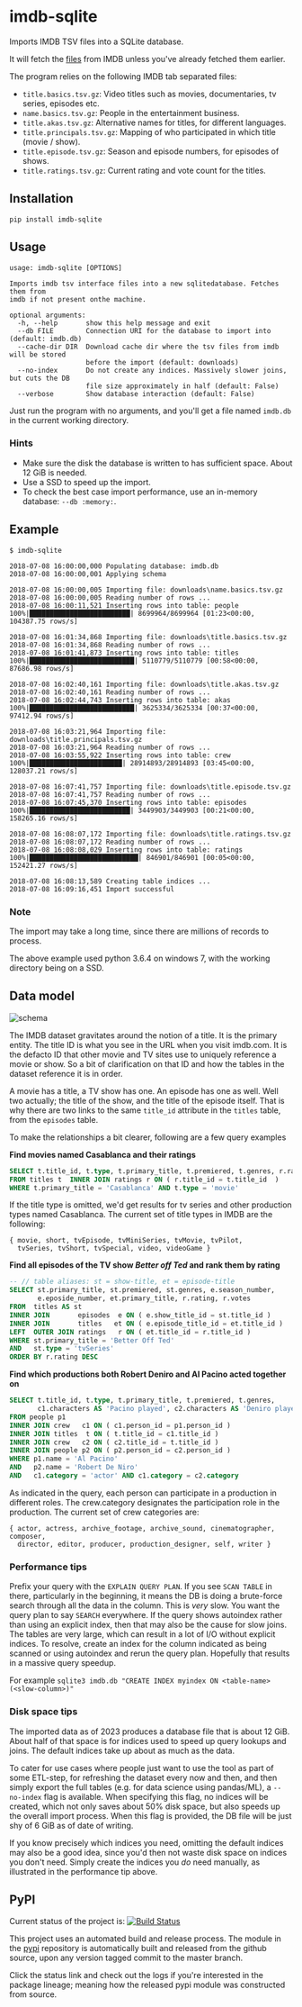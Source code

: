 # imdb-sqlite
Imports IMDB TSV files into a SQLite database.

It will fetch the [files][1] from IMDB unless you've already fetched them earlier.

The program relies on the following IMDB tab separated files:

* `title.basics.tsv.gz`: Video titles such as movies, documentaries, tv series, episodes etc.
* `name.basics.tsv.gz`: People in the entertainment business.
* `title.akas.tsv.gz`: Alternative names for titles, for different languages.
* `title.principals.tsv.gz`: Mapping of who participated in which title (movie / show).
* `title.episode.tsv.gz`: Season and episode numbers, for episodes of shows.
* `title.ratings.tsv.gz`: Current rating and vote count for the titles.

## Installation

    pip install imdb-sqlite

## Usage

    usage: imdb-sqlite [OPTIONS]
    
    Imports imdb tsv interface files into a new sqlitedatabase. Fetches them from
    imdb if not present onthe machine.
    
    optional arguments:
      -h, --help       show this help message and exit
      --db FILE        Connection URI for the database to import into (default: imdb.db)
      --cache-dir DIR  Download cache dir where the tsv files from imdb will be stored
                       before the import (default: downloads)
      --no-index       Do not create any indices. Massively slower joins, but cuts the DB
                       file size approximately in half (default: False)
      --verbose        Show database interaction (default: False)

Just run the program with no arguments, and you'll get a file named `imdb.db`
in the current working directory.

### Hints
* Make sure the disk the database is written to has sufficient space.
  About 12 GiB is needed.
* Use a SSD to speed up the import.
* To check the best case import performance, use an in-memory database: 
  `--db :memory:`.

## Example

    $ imdb-sqlite
    
    2018-07-08 16:00:00,000 Populating database: imdb.db
    2018-07-08 16:00:00,001 Applying schema
    
    2018-07-08 16:00:00,005 Importing file: downloads\name.basics.tsv.gz
    2018-07-08 16:00:00,005 Reading number of rows ...
    2018-07-08 16:00:11,521 Inserting rows into table: people
    100%|█████████████████████████| 8699964/8699964 [01:23<00:00, 104387.75 rows/s]
    
    2018-07-08 16:01:34,868 Importing file: downloads\title.basics.tsv.gz
    2018-07-08 16:01:34,868 Reading number of rows ...
    2018-07-08 16:01:41,873 Inserting rows into table: titles
    100%|██████████████████████████| 5110779/5110779 [00:58<00:00, 87686.98 rows/s]
    
    2018-07-08 16:02:40,161 Importing file: downloads\title.akas.tsv.gz
    2018-07-08 16:02:40,161 Reading number of rows ...
    2018-07-08 16:02:44,743 Inserting rows into table: akas
    100%|██████████████████████████| 3625334/3625334 [00:37<00:00, 97412.94 rows/s]
    
    2018-07-08 16:03:21,964 Importing file: downloads\title.principals.tsv.gz
    2018-07-08 16:03:21,964 Reading number of rows ...
    2018-07-08 16:03:55,922 Inserting rows into table: crew
    100%|███████████████████████| 28914893/28914893 [03:45<00:00, 128037.21 rows/s]
    
    2018-07-08 16:07:41,757 Importing file: downloads\title.episode.tsv.gz
    2018-07-08 16:07:41,757 Reading number of rows ...
    2018-07-08 16:07:45,370 Inserting rows into table: episodes
    100%|█████████████████████████| 3449903/3449903 [00:21<00:00, 158265.16 rows/s]
    
    2018-07-08 16:08:07,172 Importing file: downloads\title.ratings.tsv.gz
    2018-07-08 16:08:07,172 Reading number of rows ...
    2018-07-08 16:08:08,029 Inserting rows into table: ratings
    100%|███████████████████████████| 846901/846901 [00:05<00:00, 152421.27 rows/s]
    
    2018-07-08 16:08:13,589 Creating table indices ...
    2018-07-08 16:09:16,451 Import successful


### Note
The import may take a long time, since there are millions of records to
process.

The above example used python 3.6.4 on windows 7, with the working directory
being on a SSD.

## Data model

![schema](www/schema.png)

The IMDB dataset gravitates around the notion of a title. It is the primary
entity. The title ID is what you see in the URL when you visit imdb.com. It is
the defacto ID that other movie and TV sites use to uniquely reference a movie
or show. So a bit of clarification on that ID and how the tables in the dataset
reference it is in order.

A movie has a title, a TV show has one. An episode has one as well. Well two
actually; the title of the show, and the title of the episode itself. That is
why there are two links to the same `title_id` attribute in the `titles` table,
from the `episodes` table.

To make the relationships a bit clearer, following are a few query examples

**Find movies named Casablanca and their ratings**
```sql
SELECT t.title_id, t.type, t.primary_title, t.premiered, t.genres, r.rating, r.votes
FROM titles t  INNER JOIN ratings r ON ( r.title_id = t.title_id  )
WHERE t.primary_title = 'Casablanca' AND t.type = 'movie'
```

If the title type is omitted, we'd get results for tv series and other
production types named Casablanca. The current set of title types in IMDB are
the following:

```
{ movie, short, tvEpisode, tvMiniSeries, tvMovie, tvPilot,
  tvSeries, tvShort, tvSpecial, video, videoGame }
```

**Find all episodes of the TV show _Better off Ted_ and rank them by rating**
```sql
-- // table aliases: st = show-title, et = episode-title
SELECT st.primary_title, st.premiered, st.genres, e.season_number,
       e.eposide_number, et.primary_title, r.rating, r.votes
FROM  titles AS st
INNER JOIN       episodes  e ON ( e.show_title_id = st.title_id )
INNER JOIN       titles   et ON ( e.episode_title_id = et.title_id )
LEFT  OUTER JOIN ratings   r ON ( et.title_id = r.title_id )
WHERE st.primary_title = 'Better Off Ted'
AND   st.type = 'tvSeries'
ORDER BY r.rating DESC
```

**Find which productions both Robert Deniro and Al Pacino acted together on**
```sql
SELECT t.title_id, t.type, t.primary_title, t.premiered, t.genres,
       c1.characters AS 'Pacino played', c2.characters AS 'Deniro played'
FROM people p1
INNER JOIN crew   c1 ON ( c1.person_id = p1.person_id )
INNER JOIN titles  t ON ( t.title_id = c1.title_id )
INNER JOIN crew   c2 ON ( c2.title_id = t.title_id )
INNER JOIN people p2 ON ( p2.person_id = c2.person_id )
WHERE p1.name = 'Al Pacino'
AND   p2.name = 'Robert De Niro'
AND   c1.category = 'actor' AND c1.category = c2.category
```

As indicated in the query, each person can participate in a production in
different roles. The crew.category designates the participation role in the
production. The current set of crew categories are:
```
{ actor, actress, archive_footage, archive_sound, cinematographer, composer,
  director, editor, producer, production_designer, self, writer }
```

### Performance tips
Prefix your query with the `EXPLAIN QUERY PLAN`. If you see `SCAN TABLE` in
there, particularly in the beginning, it means the DB is doing a brute-force
search through all the data in the column. This is _very_ slow. You want the
query plan to say `SEARCH` everywhere. If the query shows autoindex rather than
using an explicit index, then that may also be the cause for slow joins. The
tables are very large, which can result in a lot of I/O without explicit
indices. To resolve, create an index for the column indicated as being scanned
or using autoindex and rerun the query plan. Hopefully that results in a
massive query speedup.

For example `sqlite3 imdb.db "CREATE INDEX myindex ON <table-name> (<slow-column>)"`

### Disk space tips
The imported data as of 2023 produces a database file that is about 12 GiB.
About half of that space is for indices used to speed up query lookups and
joins. The default indices take up about as much as the data.

To cater for use cases where people just want to use the tool as part of some
ETL-step, for refreshing the dataset every now and then, and then simply export
the full tables (e.g. for data science using pandas/ML), a `--no-index` flag is
available. When specifying this flag, no indices will be created, which not
only saves about 50% disk space, but also speeds up the overall import process.
When this flag is provided, the DB file will be just shy of 6 GiB as of date of
writing.

If you know precisely which indices you need, omitting the default indices may
also be a good idea, since you'd then not waste disk space on indices you don't
need. Simply create the indices you _do_ need manually, as illustrated in the
performance tip above.

## PyPI
Current status of the project is:
[![Build Status](https://github.com/jojje/imdb-sqlite/actions/workflows/python-publish.yml/badge.svg)](https://github.com/jojje/imdb-sqlite/actions/workflows/python-publish.yml)


This project uses an automated build and release process.
The module in the [pypi][2] repository is automatically built and released from
the github source, upon any version tagged commit to the master branch.

Click the status link and check out the logs if you're interested in the
package lineage; meaning how the released pypi module was constructed from
source.

[1]: https://www.imdb.com/interfaces/
[2]: https://pypi.org/project/imdb-sqlite/
